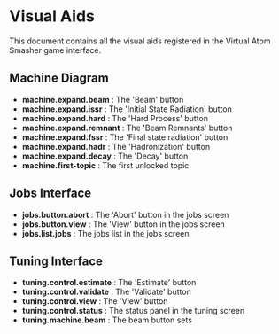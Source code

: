 
# Visual Aids

This document contains all the visual aids registered in the Virtual Atom Smasher game interface. 

## Machine Diagram
 * __machine.expand.beam__ : The 'Beam' button
 * __machine.expand.issr__ : The 'Initial State Radiation' button   
 * __machine.expand.hard__ : The 'Hard Process' button   
 * __machine.expand.remnant__ : The 'Beam Remnants' button
 * __machine.expand.fssr__ : The 'Final state radiation' button   
 * __machine.expand.hadr__ : The 'Hadronization' button   
 * __machine.expand.decay__ : The 'Decay' button  
 * __machine.first-topic__ : The first unlocked topic

## Jobs Interface

 * __jobs.button.abort__ : The 'Abort' button in the jobs screen
 * __jobs.button.view__ : The 'View' button in the jobs screen
 * __jobs.list.jobs__ : The jobs list in the jobs screen

## Tuning Interface

 * __tuning.control.estimate__ : The 'Estimate' button
 * __tuning.control.validate__ : The 'Validate' button
 * __tuning.control.view__ : The 'View' button
 * __tuning.control.status__ : The status panel in the tuning screen
 * __tuning.machine.beam__ : The beam button sets
